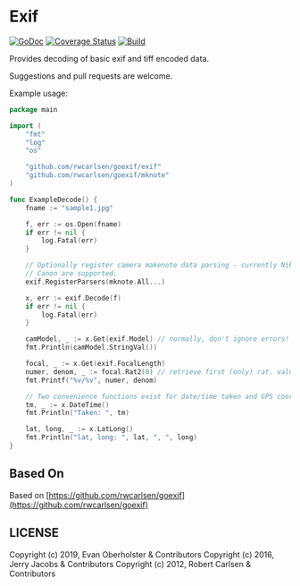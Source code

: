 
# Exif

[![GoDoc](https://godoc.org/github.com/evanoberholster/exif?status.svg)](https://godoc.org/github.com/evanoberholster/exif) [![Coverage Status](https://coveralls.io/repos/github/evanoberholster/exif/badge.svg?branch=master)](https://coveralls.io/github/evanoberholster/exif?branch=master) [![Build](https://travis-ci.com/evanoberholster/exif.svg?branch=master)](https://travis-ci.com/evanoberholster/exif.svg?branch=master)

Provides decoding of basic exif and tiff encoded data.

Suggestions and pull requests are welcome.

Example usage:

```go
package main

import (
	"fmt"
	"log"
	"os"

	"github.com/rwcarlsen/goexif/exif"
	"github.com/rwcarlsen/goexif/mknote"
)

func ExampleDecode() {
	fname := "sample1.jpg"

	f, err := os.Open(fname)
	if err != nil {
		log.Fatal(err)
	}

	// Optionally register camera makenote data parsing - currently Nikon and
	// Canon are supported.
	exif.RegisterParsers(mknote.All...)

	x, err := exif.Decode(f)
	if err != nil {
		log.Fatal(err)
	}

	camModel, _ := x.Get(exif.Model) // normally, don't ignore errors!
	fmt.Println(camModel.StringVal())

	focal, _ := x.Get(exif.FocalLength)
	numer, denom, _ := focal.Rat2(0) // retrieve first (only) rat. value
	fmt.Printf("%v/%v", numer, denom)

	// Two convenience functions exist for date/time taken and GPS coords:
	tm, _ := x.DateTime()
	fmt.Println("Taken: ", tm)

	lat, long, _ := x.LatLong()
	fmt.Println("lat, long: ", lat, ", ", long)
}
```

## Based On

Based on [https://github.com/rwcarlsen/goexif](https://github.com/rwcarlsen/goexif)

## LICENSE

Copyright (c) 2019, Evan Oberholster & Contributors
Copyright (c) 2016, Jerry Jacobs & Contributors
Copyright (c) 2012, Robert Carlsen & Contributors

